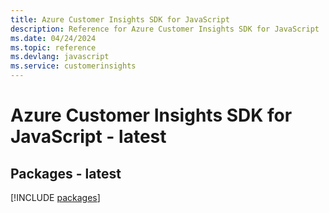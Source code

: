 ```yaml
---
title: Azure Customer Insights SDK for JavaScript
description: Reference for Azure Customer Insights SDK for JavaScript
ms.date: 04/24/2024
ms.topic: reference
ms.devlang: javascript
ms.service: customerinsights
---
```

# Azure Customer Insights SDK for JavaScript - latest
## Packages - latest
[!INCLUDE [packages](customer-insights-index.md)]